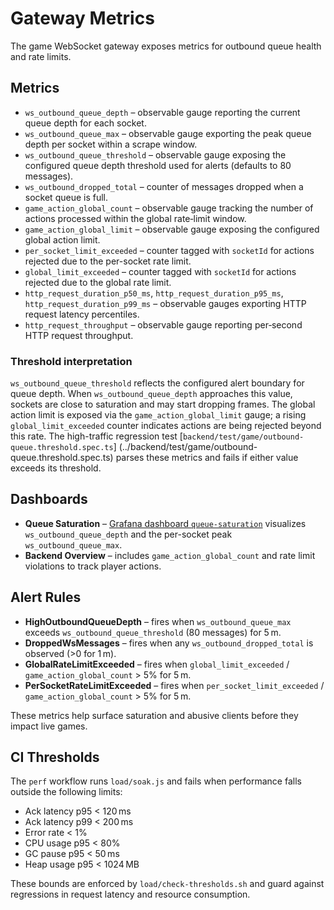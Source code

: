 # Gateway Metrics

The game WebSocket gateway exposes metrics for outbound queue health and rate limits.

## Metrics

- `ws_outbound_queue_depth` – observable gauge reporting the current queue
  depth for each socket.
- `ws_outbound_queue_max` – observable gauge exporting the peak queue depth per
  socket within a scrape window.
- `ws_outbound_queue_threshold` – observable gauge exposing the configured
  queue depth threshold used for alerts (defaults to 80 messages).
- `ws_outbound_dropped_total` – counter of messages dropped when a socket queue
  is full.
- `game_action_global_count` – observable gauge tracking the number of actions
  processed within the global rate‑limit window.
- `game_action_global_limit` – observable gauge exposing the configured global
  action limit.
- `per_socket_limit_exceeded` – counter tagged with `socketId` for actions
  rejected due to the per-socket rate limit.
- `global_limit_exceeded` – counter tagged with `socketId` for actions rejected
  due to the global rate limit.
- `http_request_duration_p50_ms`, `http_request_duration_p95_ms`,
  `http_request_duration_p99_ms` – observable gauges exporting HTTP request
  latency percentiles.
- `http_request_throughput` – observable gauge reporting per‑second HTTP
  request throughput.

### Threshold interpretation

`ws_outbound_queue_threshold` reflects the configured alert boundary for queue
depth. When `ws_outbound_queue_depth` approaches this value, sockets are close
to saturation and may start dropping frames. The global action limit is exposed
via the `game_action_global_limit` gauge; a rising `global_limit_exceeded`
counter indicates actions are being rejected beyond this rate. The high-traffic
regression test [`backend/test/game/outbound-queue.threshold.spec.ts`]
(../backend/test/game/outbound-queue.threshold.spec.ts) parses these metrics and fails if
either value exceeds its threshold.

## Dashboards

- **Queue Saturation** – [Grafana dashboard `queue-saturation`](https://grafana.pokerhub.example/d/queue-saturation)
  visualizes `ws_outbound_queue_depth` and the per-socket peak
  `ws_outbound_queue_max`.
- **Backend Overview** – includes `game_action_global_count` and rate limit
  violations to track player actions.

## Alert Rules

- **HighOutboundQueueDepth** – fires when `ws_outbound_queue_max` exceeds
  `ws_outbound_queue_threshold` (80 messages) for 5 m.
- **DroppedWsMessages** – fires when any `ws_outbound_dropped_total` is
  observed (>0 for 1 m).
- **GlobalRateLimitExceeded** – fires when `global_limit_exceeded` /
  `game_action_global_count` > 5% for 5 m.
- **PerSocketRateLimitExceeded** – fires when
  `per_socket_limit_exceeded` / `game_action_global_count` > 5% for 5 m.

These metrics help surface saturation and abusive clients before they impact
live games.

## CI Thresholds

The `perf` workflow runs `load/soak.js` and fails when performance falls outside
the following limits:

- Ack latency p95 < 120 ms
- Ack latency p99 < 200 ms
- Error rate < 1%
- CPU usage p95 < 80%
- GC pause p95 < 50 ms
- Heap usage p95 < 1024 MB

These bounds are enforced by `load/check-thresholds.sh` and guard against
regressions in request latency and resource consumption.

